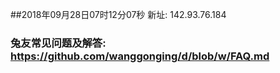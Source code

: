 ##2018年09月28日07时12分07秒 新址: 142.93.76.184
### 兔友常见问题及解答: https://github.com/wanggonging/d/blob/w/FAQ.md
